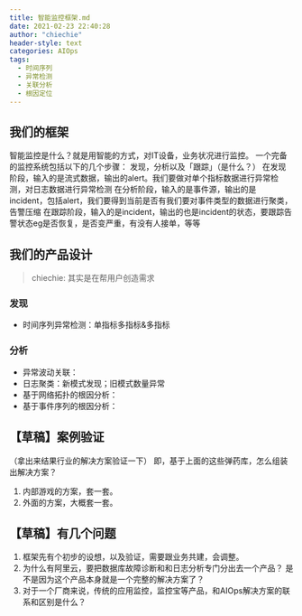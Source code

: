 ```yaml
---
title: 智能监控框架.md
date: 2021-02-23 22:40:28
author: "chiechie"
header-style: text
categories: AIOps
tags:
  - 时间序列
  - 异常检测
  - 关联分析
  - 根因定位
---
```


## 我们的框架
智能监控是什么？就是用智能的方式，对IT设备，业务状况进行监控。
一个完备的监控系统包括以下的几个步骤：
发现，分析以及「跟踪」（是什么？）
在发现阶段，输入的是流式数据，输出的alert。我们要做对单个指标数据进行异常检测，对日志数据进行异常检测
在分析阶段，输入的是事件源，输出的是incident，包括alert，我们要得到当前是否有我们要对事件类型的数据进行聚类，告警压缩
在跟踪阶段，输入的是incident，输出的也是incident的状态，要跟踪告警状态eg是否恢复，是否变严重，有没有人接单，等等


## 我们的产品设计
> chiechie: 其实是在帮用户创造需求

### 发现
- 时间序列异常检测：单指标多指标&多指标


### 分析
- 异常波动关联：
- 日志聚类：新模式发现；旧模式数量异常
- 基于网络拓扑的根因分析：
- 基于事件序列的根因分析：


## 【草稿】案例验证
（拿出来结果行业的解决方案验证一下）
即，基于上面的这些弹药库，怎么组装出解决方案？
1. 内部游戏的方案，套一套。
2. 外面的方案，大概套一套。


## 【草稿】有几个问题
1. 框架先有个初步的设想，以及验证，需要跟业务共建，会调整。
2. 为什么有阿里云，要把数据库故障诊断和和日志分析专门分出去一个产品？
是不是因为这个产品本身就是一个完整的解决方案了？
3. 对于一个厂商来说，传统的应用监控，监控宝等产品，和AIOps解决方案的联系和区别是什么？
